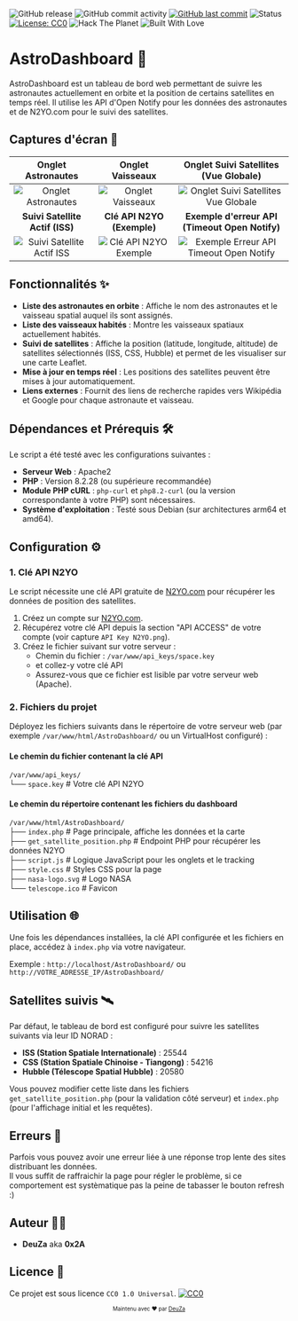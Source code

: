 ![GitHub release](https://img.shields.io/github/v/release/DeuZa/astrodashboard?label=release&style=plastic)
![GitHub commit activity](https://img.shields.io/github/commit-activity/t/deuza/astrodashboard)
[![GitHub last commit](https://img.shields.io/github/last-commit/DeuZa/astrodashboard?style=plastic)](https://github.com/DeuZa/WMT/commits/main)
![Status](https://img.shields.io/badge/stability-solid-green?style=plastic)
[![License: CC0](https://img.shields.io/badge/license-CC0_1.0-lightgrey.svg?style=plastic)](https://creativecommons.org/publicdomain/zero/1.0/)
![Hack The Planet](https://img.shields.io/badge/hack-the--planet-black?style=flat-square\&logo=gnu\&logoColor=white)
![Built With Love](https://img.shields.io/badge/built%20with-%E2%9D%A4%20by%20DeuZa-red?style=plastic)  

# AstroDashboard 🚀

AstroDashboard est un tableau de bord web permettant de suivre les astronautes actuellement en orbite et la position de certains satellites en temps réel. Il utilise les API d'Open Notify pour les données des astronautes et de N2YO.com pour le suivi des satellites.

## Captures d'écran 📸

| Onglet Astronautes                                  | Onglet Vaisseaux                                   | Onglet Suivi Satellites (Vue Globale)               |
| :--------------------------------------------------: | :-------------------------------------------------: | :-------------------------------------------------: |
| ![Onglet Astronautes](01.png)                        | ![Onglet Vaisseaux](02.png)                         | ![Onglet Suivi Satellites Vue Globale](03.png)        |
| **Suivi Satellite Actif (ISS)** | **Clé API N2YO (Exemple)** | **Exemple d'erreur API (Timeout Open Notify)** |
| ![Suivi Satellite Actif ISS](04.jpg)                 | ![Clé API N2YO Exemple](API%20Key%20N2YO.png)        | ![Exemple Erreur API Timeout Open Notify](API%20timeout.png) |

## Fonctionnalités ✨

* **Liste des astronautes en orbite** : Affiche le nom des astronautes et le vaisseau spatial auquel ils sont assignés.
* **Liste des vaisseaux habités** : Montre les vaisseaux spatiaux actuellement habités.
* **Suivi de satellites** : Affiche la position (latitude, longitude, altitude) de satellites sélectionnés (ISS, CSS, Hubble) et permet de les visualiser sur une carte Leaflet.
* **Mise à jour en temps réel** : Les positions des satellites peuvent être mises à jour automatiquement.
* **Liens externes** : Fournit des liens de recherche rapides vers Wikipédia et Google pour chaque astronaute et vaisseau.

## Dépendances et Prérequis 🛠️

Le script a été testé avec les configurations suivantes :

* **Serveur Web** : Apache2
* **PHP** : Version 8.2.28 (ou supérieure recommandée)
* **Module PHP cURL** : `php-curl` et `php8.2-curl` (ou la version correspondante à votre PHP) sont nécessaires.    
* **Système d'exploitation** : Testé sous Debian (sur architectures arm64 et amd64).

## Configuration ⚙️

### 1. Clé API N2YO

Le script nécessite une clé API gratuite de [N2YO.com](https://www.n2yo.com/) pour récupérer les données de position des satellites.

1.  Créez un compte sur [N2YO.com](https://www.n2yo.com/).
2.  Récupérez votre clé API depuis la section "API ACCESS" de votre compte (voir capture `API Key N2YO.png`).
3.  Créez le fichier suivant sur votre serveur :
    * Chemin du fichier : `/var/www/api_keys/space.key`
    * et collez-y votre clé API
    * Assurez-vous que ce fichier est lisible par votre serveur web (Apache).

### 2. Fichiers du projet

Déployez les fichiers suivants dans le répertoire de votre serveur web (par exemple `/var/www/html/AstroDashboard/` ou un VirtualHost configuré) :

#### Le chemin du fichier contenant la clé API

`/var/www/api_keys/`    
└── `space.key`                    # Votre clé API N2YO    

#### Le chemin du répertoire contenant les fichiers du dashboard

`/var/www/html/AstroDashboard/`    
├── `index.php`                    # Page principale, affiche les données et la carte    
├── `get_satellite_position.php`   # Endpoint PHP pour récupérer les données N2YO    
├── `script.js`                    # Logique JavaScript pour les onglets et le tracking    
├── `style.css`                    # Styles CSS pour la page    
├── `nasa-logo.svg`                # Logo NASA    
└── `telescope.ico`                # Favicon         


## Utilisation 🌐

Une fois les dépendances installées, la clé API configurée et les fichiers en place, accédez à `index.php` via votre navigateur.

Exemple : `http://localhost/AstroDashboard/` ou `http://VOTRE_ADRESSE_IP/AstroDashboard/`

## Satellites suivis 🛰️

Par défaut, le tableau de bord est configuré pour suivre les satellites suivants via leur ID NORAD :

* **ISS (Station Spatiale Internationale)** : 25544
* **CSS (Station Spatiale Chinoise - Tiangong)** : 54216
* **Hubble (Télescope Spatial Hubble)** : 20580

Vous pouvez modifier cette liste dans les fichiers `get_satellite_position.php` (pour la validation côté serveur) et `index.php` (pour l'affichage initial et les requêtes).

## Erreurs 🥷

Parfois vous pouvez avoir une erreur liée à une réponse trop lente des sites distribuant les données.   
Il vous suffit de raffraichir la page pour régler le problème, si ce comportement est systèmatique pas la peine de tabasser le bouton refresh :)

## Auteur 🧑‍💻

* **DeuZa** aka **0x2A**

## Licence 📜

Ce projet est sous licence `CC0 1.0 Universal`.
[![CC0](https://mirrors.creativecommons.org/presskit/buttons/88x31/svg/cc-zero.svg)](https://creativecommons.org/publicdomain/zero/1.0/)

<p align="center">
  <sub><sup>Maintenu avec ❤️  par <a href="https://github.com/deuza">DeuZa</a></sup></sub>
</p>
